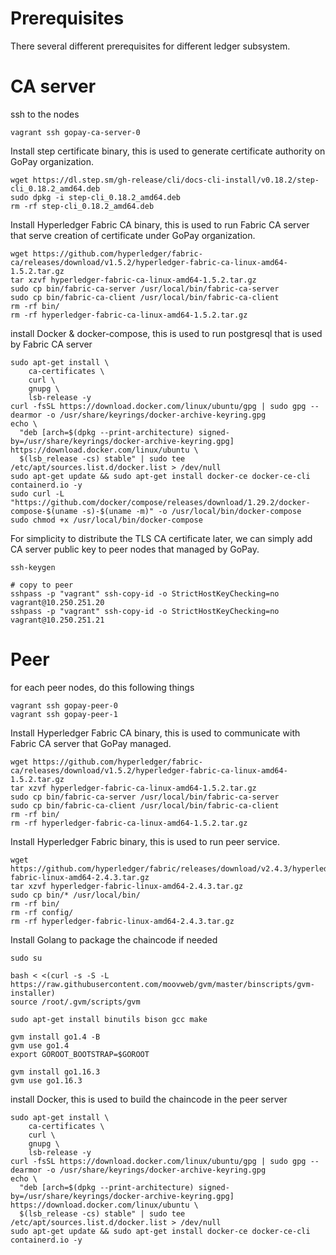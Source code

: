 # Prerequisites
There several different prerequisites for different ledger subsystem.

# CA server
ssh to the nodes
```shell
vagrant ssh gopay-ca-server-0
```

Install step certificate binary, this is used to generate certificate authority on GoPay organization.
```shell
wget https://dl.step.sm/gh-release/cli/docs-cli-install/v0.18.2/step-cli_0.18.2_amd64.deb
sudo dpkg -i step-cli_0.18.2_amd64.deb
rm -rf step-cli_0.18.2_amd64.deb
```

Install Hyperledger Fabric CA binary, this is used to run Fabric CA server that serve creation of certificate under GoPay organization.
```shell
wget https://github.com/hyperledger/fabric-ca/releases/download/v1.5.2/hyperledger-fabric-ca-linux-amd64-1.5.2.tar.gz
tar xzvf hyperledger-fabric-ca-linux-amd64-1.5.2.tar.gz
sudo cp bin/fabric-ca-server /usr/local/bin/fabric-ca-server
sudo cp bin/fabric-ca-client /usr/local/bin/fabric-ca-client
rm -rf bin/
rm -rf hyperledger-fabric-ca-linux-amd64-1.5.2.tar.gz
```

install Docker & docker-compose, this is used to run postgresql that is used by Fabric CA server
```
sudo apt-get install \
    ca-certificates \
    curl \
    gnupg \
    lsb-release -y 
curl -fsSL https://download.docker.com/linux/ubuntu/gpg | sudo gpg --dearmor -o /usr/share/keyrings/docker-archive-keyring.gpg
echo \
  "deb [arch=$(dpkg --print-architecture) signed-by=/usr/share/keyrings/docker-archive-keyring.gpg] https://download.docker.com/linux/ubuntu \
  $(lsb_release -cs) stable" | sudo tee /etc/apt/sources.list.d/docker.list > /dev/null
sudo apt-get update && sudo apt-get install docker-ce docker-ce-cli containerd.io -y
sudo curl -L "https://github.com/docker/compose/releases/download/1.29.2/docker-compose-$(uname -s)-$(uname -m)" -o /usr/local/bin/docker-compose
sudo chmod +x /usr/local/bin/docker-compose
```

For simplicity to distribute the TLS CA certificate later, we can simply add CA server public key to peer nodes that managed by GoPay.
```shell
ssh-keygen

# copy to peer
sshpass -p "vagrant" ssh-copy-id -o StrictHostKeyChecking=no vagrant@10.250.251.20
sshpass -p "vagrant" ssh-copy-id -o StrictHostKeyChecking=no vagrant@10.250.251.21
```

# Peer
for each peer nodes, do this following things

```shell
vagrant ssh gopay-peer-0
vagrant ssh gopay-peer-1
```

Install Hyperledger Fabric CA binary, this is used to communicate with Fabric CA server that GoPay managed.
```shell
wget https://github.com/hyperledger/fabric-ca/releases/download/v1.5.2/hyperledger-fabric-ca-linux-amd64-1.5.2.tar.gz
tar xzvf hyperledger-fabric-ca-linux-amd64-1.5.2.tar.gz
sudo cp bin/fabric-ca-server /usr/local/bin/fabric-ca-server
sudo cp bin/fabric-ca-client /usr/local/bin/fabric-ca-client
rm -rf bin/
rm -rf hyperledger-fabric-ca-linux-amd64-1.5.2.tar.gz
```

Install Hyperledger Fabric binary, this is used to run peer service.
```
wget https://github.com/hyperledger/fabric/releases/download/v2.4.3/hyperledger-fabric-linux-amd64-2.4.3.tar.gz
tar xzvf hyperledger-fabric-linux-amd64-2.4.3.tar.gz
sudo cp bin/* /usr/local/bin/
rm -rf bin/
rm -rf config/
rm -rf hyperledger-fabric-linux-amd64-2.4.3.tar.gz
```

Install Golang to package the chaincode if needed
```shell
sudo su

bash < <(curl -s -S -L https://raw.githubusercontent.com/moovweb/gvm/master/binscripts/gvm-installer)
source /root/.gvm/scripts/gvm

sudo apt-get install binutils bison gcc make

gvm install go1.4 -B
gvm use go1.4
export GOROOT_BOOTSTRAP=$GOROOT

gvm install go1.16.3
gvm use go1.16.3
```

install Docker, this is used to build the chaincode in the peer server
```
sudo apt-get install \
    ca-certificates \
    curl \
    gnupg \
    lsb-release -y 
curl -fsSL https://download.docker.com/linux/ubuntu/gpg | sudo gpg --dearmor -o /usr/share/keyrings/docker-archive-keyring.gpg
echo \
  "deb [arch=$(dpkg --print-architecture) signed-by=/usr/share/keyrings/docker-archive-keyring.gpg] https://download.docker.com/linux/ubuntu \
  $(lsb_release -cs) stable" | sudo tee /etc/apt/sources.list.d/docker.list > /dev/null
sudo apt-get update && sudo apt-get install docker-ce docker-ce-cli containerd.io -y
```
